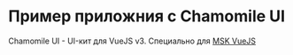 # Пример приложния с Chamomile UI

Chamomile UI - UI-кит для VueJS v3.
Специально для [MSK VueJS](https://t.me/msk_vue_js)
